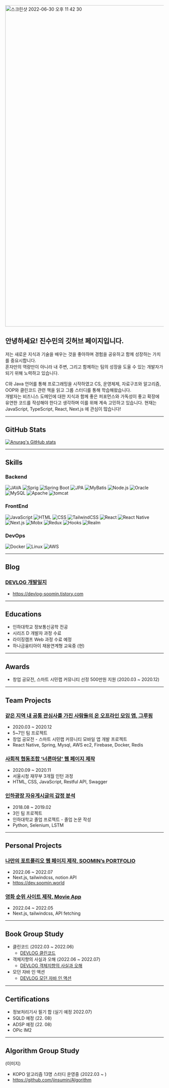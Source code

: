 <img width="1021" alt="스크린샷 2022-06-30 오후 11 42 30" src="https://user-images.githubusercontent.com/21328122/176706586-1ee4ab8f-e9bf-458c-ae94-5b66b29d9e71.png">

## 안녕하세요! 진수민의 깃허브 페이지입니다.


저는 새로운 지식과 기술을 배우는 것을 좋아하며 경험을 공유하고 함께 성장하는 가치를 중요시합니다. <br/>
혼자만의 역량만이 아니라 내 주변, 그리고 함께하는 팀의 성장을 도울 수 있는 개발자가 되기 위해 노력하고 있습니다.

C와 Java 언어를 통해 프로그래밍을 시작하였고 CS, 운영체제, 자료구조와 알고리즘, OOP와 클린코드 관련 책을 읽고 그룹 스터디를 통해 학습해왔습니다. <br/>
개발자는 비즈니스 도메인에 대한 지식과 함께 좋은 퍼포먼스와 가독성이 좋고 확장에 유연한 코드를 작성해야 한다고 생각하며 이를 위해 계속 고민하고 있습니다.
현재는 JavaScript, TypeScript, React, Next.js 에 관심이 많습니다!

---
## GitHub Stats
[![Anurag's GitHub stats](https://github-readme-stats.vercel.app/api?username=jinsumin&show_icons=true&theme=radical)](https://github.com/anuraghazra/github-readme-stats)

---

## Skills

### Backend

![JAVA](https://img.shields.io/badge/-JAVA-yellowgreen) ![Sprig](https://img.shields.io/badge/-Spring-orange) ![Spring Boot](https://img.shields.io/badge/-Spring%20Boot-red) ![JPA](https://img.shields.io/badge/-JPA-blue) ![MyBatis](https://img.shields.io/badge/-MyBatis-blueviolet) ![Node.js](https://img.shields.io/badge/-Node.js-critical) ![Oracle](https://img.shields.io/badge/-Oracle-informational) ![MySQL](https://img.shields.io/badge/-MySQL-important) ![Apache](https://img.shields.io/badge/-Apache-yellow) ![tomcat](https://img.shields.io/badge/-tomcat-ff69b4)

### FrontEnd

![JavaScript](https://img.shields.io/badge/-JavaScript-blue) ![HTML](https://img.shields.io/badge/-HTML-brightgreen) ![CSS](https://img.shields.io/badge/-CSS-yellowgreen) ![TailwindCSS](https://img.shields.io/badge/-TailwindCSS-ff69b4) ![React](https://img.shields.io/badge/-React-orange) ![React Native](https://img.shields.io/badge/-React%20Native-red) ![Next.js](https://img.shields.io/badge/-Next.js-lightgrey) ![Mobx](https://img.shields.io/badge/-Mobx-yellowgreen) ![Redux](https://img.shields.io/badge/-Redux-important) ![Hooks](https://img.shields.io/badge/-Hooks-orange) ![Realm](https://img.shields.io/badge/-Realm-blueviolet) 

### DevOps

![Docker](https://img.shields.io/badge/-Docker-indigo) ![Linux](https://img.shields.io/badge/-Linux-green) ![AWS](https://img.shields.io/badge/-AWS-lightgrey)

---

## Blog

### [DEVLOG 개발일지](https://devlog-soomin.tistory.com/)

- https://devlog-soomin.tistory.com

---

## Educations

- 인하대학교 정보통신공학 전공
- 시리즈 D 개발자 과정 수료
- 라이징캠프 Web 과정 수료 예정
- 하나금융티아이 채용연계형 교육중 (현)

---

## Awards

- 창업 공모전, 스마트 시민랩 커뮤니티 선정 500만원 지원 (2020.03 ~ 2020.12)

---

## Team Projects

### [같은 지역 내 공통 관심사를 가진 사람들의 온 오프라인 모임 앱, 그루핑](https://github.com/Groupers)

- 2020.03 ~ 2020.12
- 5~7인 팀 프로젝트
- 창업 공모전 - 스마트 시민랩 커뮤니티 모바일 앱 개발 프로젝트
- React Native, Spring, Mysql, AWS ec2, Firebase, Docker, Redis

### [사회적 협동조합 ‘너른마당’ 웹 페이지 제작](https://www.madangcoop.net/)

- 2020.09 ~ 2020.11
- 서울시청 재무부 3개월 인턴 과정
- HTML, CSS, JavaScript, Restful API, Swagger

### [인하광장 자유게시글의 감정 분석](https://github.com/jinsumin/jinsumin/files/9024407/default.pdf)

- 2018.08 ~ 2019.02
- 3인 팀 프로젝트
- 인하대학교 졸업 프로젝트 - 졸업 논문 작성
- Python, Selenium, LSTM

---

## Personal Projects

### [나만의 포트폴리오 웹 페이지 제작, SOOMIN’s PORTFOLIO](https://github.com/jinsumin/next-portfolio)

- 2022.06 ~ 2022.07
- Next.js, tailwindcss, notion API
- https://dev.soomin.world

### [영화 순위 사이트 제작, Movie App](https://github.com/jinsumin/movie-app)

- 2022.04 ~ 2022.05
- Next.js, tailwindcss, API fetching

---

## Book Group Study

- 클린코드 (2022.03 ~ 2022.06)
    - [DEVLOG 클린코드](https://devlog-soomin.tistory.com/category/clean%20code)
- 객체지향의 사실과 오해 (2022.06 ~ 2022.07)
    - [DEVLOG 객체지향의 사실과 오해](https://devlog-soomin.tistory.com/category/%EA%B0%9D%EC%B2%B4%EC%A7%80%ED%96%A5%EC%9D%98%20%EC%82%AC%EC%8B%A4%EA%B3%BC%20%EC%98%A4%ED%95%B4)
- 모던 자바 인 액션
    - [DEVLOG 모던 자바 인 액션](https://devlog-soomin.tistory.com/)

---

## Certifications

- 정보처리기사 필기 합 (실기 예정 2022.07)
- SQLD 예정 (22. 08)
- ADSP 예정 (22. 08)
- OPic IM2

---

## Algorithm Group Study

(이미지)

- KOPO 알고리즘 13명 스터디 운영중 (2022.03 ~ )
- https://github.com/jinsumin/Algorithm

